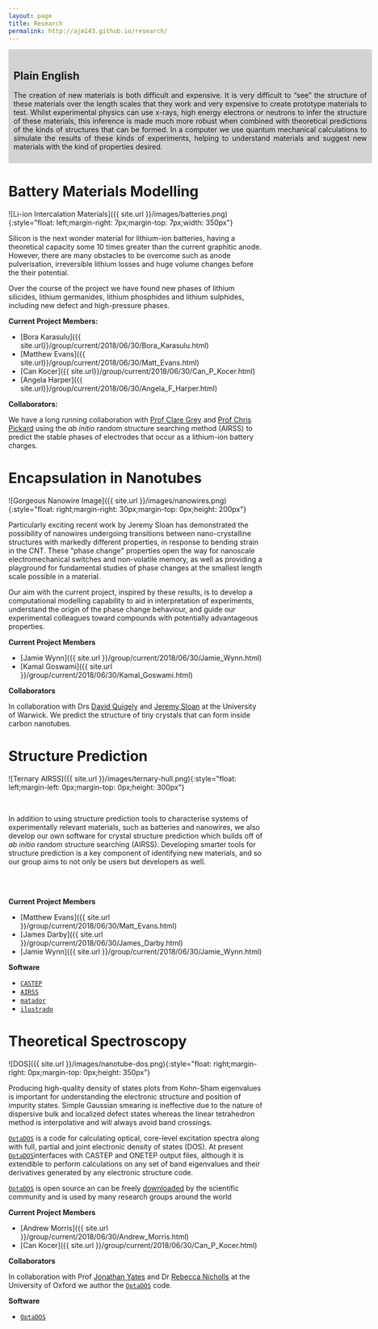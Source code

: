 ```yaml
---
layout: page
title: Research
permalink: http://ajm143.github.io/research/
---
```

<div style="float: center; background: lightgrey; width: 700px;border: 10px solid lightgrey;text-align: justify" >
<h2>Plain English</h2>

The creation of new materials is both difficult and expensive. It is very difficult to “see” the structure of these materials over the length scales that they work and very expensive to create prototype materials to test. Whilst experimental physics can use x-rays, high energy electrons or neutrons to infer the structure of these materials, this inference is made much more robust when combined with theoretical predictions of the kinds of structures that can be formed. In a computer we use quantum mechanical calculations to simulate the results of these kinds of experiments, helping to understand materials and suggest new materials with the kind of properties desired.
</div>

# Battery Materials Modelling
![Li-ion Intercalation Materials]({{ site.url }}/images/batteries.png){:style="float: left;margin-right: 7px;margin-top: 7px;width: 350px"}

Silicon is the next wonder material for lithium-ion batteries, having a theoretical capacity some 10 times greater than the current graphitic anode. However, there are many obstacles to be overcome such as anode pulverisation, irreversible lithium losses and huge volume changes before the their potential.

Over the course of the project we have found new phases of lithium silicides, lithium germanides, lithium phosphides and lithium sulphides, including new defect and high-pressure phases.

**Current Project Members:**

* [Bora Karasulu]({{ site.url}}/group/current/2018/06/30/Bora_Karasulu.html)
* [Matthew Evans]({{ site.url}}/group/current/2018/06/30/Matt_Evans.html)
* [Can Kocer]({{ site.url}}/group/current/2018/06/30/Can_P_Kocer.html)
* [Angela Harper]({{ site.url}}/group/current/2018/06/30/Angela_F_Harper.html)


**Collaborators:**

We have a long running collaboration with [Prof Clare Grey](https://www.ch.cam.ac.uk/group/grey/) and [Prof Chris Pickard](https://www.msm.cam.ac.uk/people/pickard) using the *ab initio* random structure searching method (AIRSS) to predict the stable phases of electrodes that occur as a lithium-ion battery charges.

# Encapsulation in Nanotubes
![Gorgeous Nanowire Image]({{ site.url }}/images/nanowires.png){:style="float: right;margin-right: 30px;margin-top: 0px;height: 200px"}

Particularly exciting recent work by Jeremy Sloan has demonstrated the possibility of nanowires undergoing transitions between nano-crystalline structures with markedly different properties, in response to bending strain in the CNT. These "phase change" properties open the way for nanoscale electromechanical switches and non-volatile memory, as well as providing a playground for fundamental studies of phase changes at the smallest length scale possible in a material.

Our aim with the current project, inspired by these results, is to develop a computational modelling capability to aid in interpretation of experiments, understand the origin of the phase change behaviour, and guide our experimental colleagues toward compounds with potentially advantageous properties. 

**Current Project Members**

* [Jamie Wynn]({{ site.url }}/group/current/2018/06/30/Jamie_Wynn.html)
* [Kamal Goswami]({{ site.url }}/group/current/2018/06/30/Kamal_Goswami.html)

**Collaborators**

In collaboration with Drs [David Quigely](https://warwick.ac.uk/fac/sci/physics/staff/research/dquigley/) and [Jeremy Sloan](https://warwick.ac.uk/fac/sci/physics/staff/academic/jsloan/) at the University of Warwick. We predict the structure of tiny crystals that can form inside carbon nanotubes.

# Structure Prediction
![Ternary AIRSS]({{ site.url }}/images/ternary-hull.png){:style="float: left;margin-left: 0px;margin-top: 0px;height: 300px"}

<br>

In addition to using structure prediction tools to characterise systems of experimentally relevant materials, such as batteries and nanowires, we also develop our own software for crystal structure prediction which builds off of *ab initio* random structure searching (AIRSS).  Developing smarter tools for structure prediction is a key component of identifying new materials, and so our group aims to not only be users but developers as well.

<br><br>

**Current Project Members**

* [Matthew Evans]({{ site.url }}/group/current/2018/06/30/Matt_Evans.html)
* [James Darby]({{ site.url }}/group/current/2018/06/30/James_Darby.html)
* [Jamie Wynn]({{ site.url }}/group/current/2018/06/30/Jamie_Wynn.html)

**Software**

* <a href="http://www.castep.org/"><code>CASTEP</code></a>
* <a href="http://www.castep.org/Tutorials/AIRSS"><code>AIRSS</code></a>
* <a href="http://matador.science"><code>matador</code></a>
* <a href="http://www.tcm.phy.cam.ac.uk/~me388/ilustrado"><code>ilustrado</code></a>


# Theoretical Spectroscopy
![DOS]({{ site.url }}/images/nanotube-dos.png){:style="float: right;margin-right: 0px;margin-top: 0px;height: 350px"}

Producing high-quality density of states plots from Kohn-Sham eigenvalues is important for understanding the electronic structure and position of impurity states. Simple Gaussian smearing is ineffective due to the nature of dispersive bulk and localized defect states whereas the linear tetrahedron method is interpolative and will always avoid band crossings.

<a href="http://www.tcm.phy.cam.ac.uk/~ajm255/optados/index.html"><code>OptaDOS</code></a> is a code for calculating optical, core-level excitation spectra along with full, partial and joint electronic density of states (DOS). At present <a href="http://www.tcm.phy.cam.ac.uk/~ajm255/optados/index.html"><code>OptaDOS</code></a>interfaces with CASTEP and ONETEP output files, although it is extendible to perform calculations on any set of band eigenvalues and their derivatives generated by any electronic structure code.

<a href="http://www.tcm.phy.cam.ac.uk/~ajm255/optados/index.html"><code>OptaDOS</code></a> is open source an can be freely [downloaded](http://www.tcm.phy.cam.ac.uk/~ajm255/optados/download.html) by the scientific community and is used by many research groups around the world

**Current Project Members**

* [Andrew Morris]({{ site.url }}/group/current/2018/06/30/Andrew_Morris.html)
* [Can Kocer]({{ site.url }}/group/current/2018/06/30/Can_P_Kocer.html)

**Collaborators**

In collaboration with Prof [Jonathan Yates](http://www.materials.ox.ac.uk/peoplepages/yates.html) and Dr [Rebecca Nicholls](http://www.materials.ox.ac.uk/peoplepages/nicholls.html) at the University of Oxford we author the <a href="http://www.tcm.phy.cam.ac.uk/~ajm255/optados/index.html"><code>OptaDOS</code></a> code. 

**Software**

* <a href="http://www.tcm.phy.cam.ac.uk/~ajm255/optados/index.html"><code>OptaDOS</code></a> 
